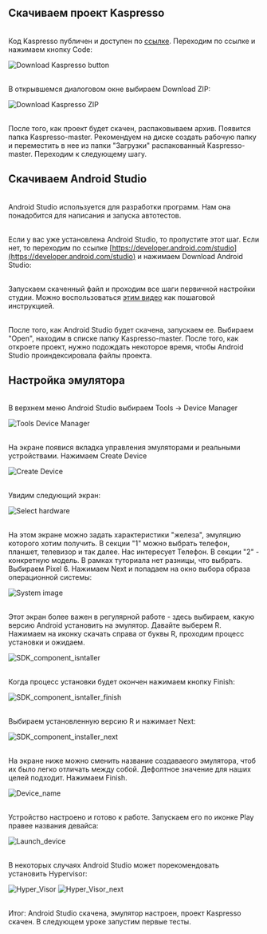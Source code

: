 ## Скачиваем проект Kaspresso
<br> Код Kaspresso публичен и доступен по [ссылке](https://github.com/KasperskyLab/Kaspresso). Переходим по ссылке и нажимаем кнопку Code:

<img src="../images/Github_download_button.png" alt="Download Kaspresso button"/>

<br> В открывшемся диалоговом окне выбираем Download ZIP:

<img src="../images/Github_download_zip.png" alt="Download Kaspresso ZIP"/>

<br> После того, как проект будет скачен, распаковываем архив. Появится папка Kaspresso-master. Рекомендуем на диске создать рабочую папку и переместить в нее из папки "Загрузки" распакованный Kaspresso-master. Переходим к следующему шагу.

## Скачиваем Android Studio

<br> Android Studio используется для разработки программ. Нам она понадобится для написания и запуска автотестов.

<br> Если у вас уже установлена Android Studio, то пропустите этот шаг. Если нет, то переходим по ссылке [https://developer.android.com/studio](https://developer.android.com/studio) и нажимаем Download Android Studio:

<br> Запускаем скаченный файл и проходим все шаги первичной настройки студии. Можно воспользоваться [этим видео](https://www.youtube.com/watch?v=T47duC2gURM) как пошаговой инструкцией.

<br> После того, как Android Studio будет скачена, запускаем ее. Выбираем "Open", находим в списке папку Kaspresso-master. После того, как откроете проект, нужно подождать некоторое время, чтобы Android Studio проиндексировала файлы проекта.

## Настройка эмулятора

<br> В верхнем меню Android Studio выбираем Tools -> Device Manager

<img src="../images/Tools_Device_Manager.png" alt="Tools Device Manager"/>

<br> На экране появися вкладка управления эмуляторами и реальными устройствами. Нажимаем Create Device

<img src="../images/Create_device.png" alt="Create Device"/>

<br> Увидим следующий экран:

<img src="../images/Select_hardware.png" alt="Select hardware"/>

<br> На этом экране можно задать характеристики "железа", эмуляцию которого хотим получить. В секции "1" можно выбрать телефон, планшет, телевизор и так далее. Нас интересует Телефон. В секции "2" - конкретную модель. В рамках туториала нет разницы, что выбрать. Выбираем Pixel 6. Нажимаем Next и попадаем на окно выбора образа операционной системы:

<img src="../images/System_Image.png" alt="System image"/>

<br> Этот экран более важен в регулярной работе - здесь выбираем, какую версию Android установить на эмулятор. Давайте выберем R. Нажимаем на иконку скачать справа от буквы R, проходим процесс установки и ожидаем.

<img src="../images/SDK_component_isntaller.png" alt="SDK_component_isntaller"/>

<br> Когда процесс установки будет окончен нажимаем кнопку Finish:

<img src="../images/SDK_component_installer_finish.png" alt="SDK_component_isntaller_finish"/>

<br> Выбираем установленную версию R и нажимает Next:

<img src="../images/SDK_component_installer_next.png" alt="SDK_component_installer_next"/>

<br> На экране ниже можно сменить название создаваеого эмулятора, чтоб их было легко отличать между собой. Дефолтное значение для наших целей подходит. Нажимаем Finish.

<img src="../images/Device_name.png" alt="Device_name"/>

<br> Устройство настроено и готово к работе. Запускаем его по иконке Play правее названия девайса:

<img src="../images/Launch_device.png" alt="Launch_device"/>

<br> В некоторых случаях Android Studio может порекомендовать установить Hypervisor:

<img src="../images/Hyper_Visor.png" alt="Hyper_Visor"/>

<img src="../images/Hyper_Visor_next.png" alt="Hyper_Visor_next"/>

<br> Итог: Android Studio скачена, эмулятор настроен, проект Kaspresso скачен. В следующем уроке запустим первые тесты.
